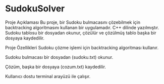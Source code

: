 # SudokuSolver

Proje Açıklaması
Bu proje, bir Sudoku bulmacasını çözebilmek için backtracking algoritmasını kullanan bir uygulamadır. C++ dilinde yazılmıştır. Sudoku tablosu bir dosyadan okunur, çözülür ve çözülmüş tablo başka bir dosyaya kaydedilir.

Proje Özellikleri
Sudoku çözme işlemi için backtracking algoritması kullanır.

Sudoku bulmacası bir dosyadan (sudoku.txt) okunur.

Çözüm, başka bir dosyaya (cozum.txt) kaydedilir.

Kullanıcı dostu terminal arayüzü ile çalışır.
